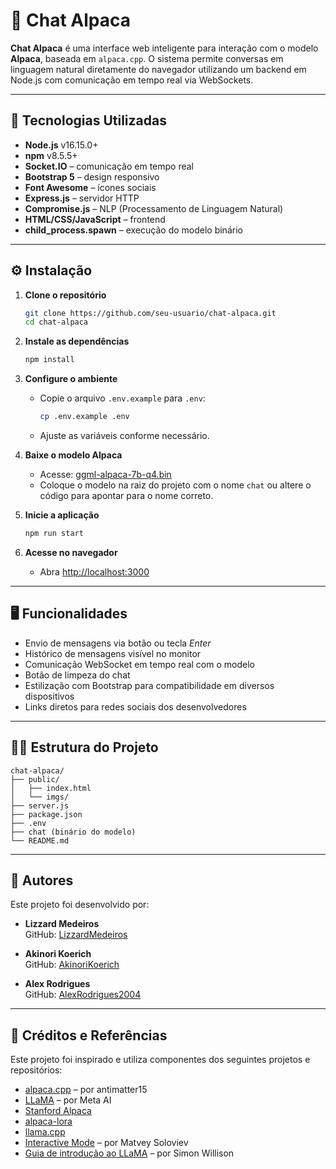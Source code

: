 # 🦙 Chat Alpaca

**Chat Alpaca** é uma interface web inteligente para interação com o modelo **Alpaca**, baseada em `alpaca.cpp`. O sistema permite conversas em linguagem natural diretamente do navegador utilizando um backend em Node.js com comunicação em tempo real via WebSockets.

---

## 🧩 Tecnologias Utilizadas

- **Node.js** v16.15.0+
- **npm** v8.5.5+
- **Socket.IO** – comunicação em tempo real
- **Bootstrap 5** – design responsivo
- **Font Awesome** – ícones sociais
- **Express.js** – servidor HTTP
- **Compromise.js** – NLP (Processamento de Linguagem Natural)
- **HTML/CSS/JavaScript** – frontend
- **child_process.spawn** – execução do modelo binário

---

## ⚙️ Instalação

1. **Clone o repositório**
   ```bash
   git clone https://github.com/seu-usuario/chat-alpaca.git
   cd chat-alpaca
   ```

2. **Instale as dependências**
   ```bash
   npm install
   ```

3. **Configure o ambiente**
   - Copie o arquivo `.env.example` para `.env`:
     ```bash
     cp .env.example .env
     ```
   - Ajuste as variáveis conforme necessário.

4. **Baixe o modelo Alpaca**
   - Acesse: [ggml-alpaca-7b-q4.bin](https://huggingface.co/Sosaka/Alpaca-native-4bit-ggml/blob/main/ggml-alpaca-7b-q4.bin)
   - Coloque o modelo na raiz do projeto com o nome `chat` ou altere o código para apontar para o nome correto.

5. **Inicie a aplicação**
   ```bash
   npm run start
   ```

6. **Acesse no navegador**
   - Abra [http://localhost:3000](http://localhost:3000)

---

## 🖥️ Funcionalidades

- Envio de mensagens via botão ou tecla *Enter*
- Histórico de mensagens visível no monitor
- Comunicação WebSocket em tempo real com o modelo
- Botão de limpeza do chat
- Estilização com Bootstrap para compatibilidade em diversos dispositivos
- Links diretos para redes sociais dos desenvolvedores

---

## 👨‍💻 Estrutura do Projeto

```
chat-alpaca/
├── public/
│   ├── index.html
│   └── imgs/
├── server.js
├── package.json
├── .env
├── chat (binário do modelo)
└── README.md
```

---

## 🙌 Autores

Este projeto foi desenvolvido por:

- **Lizzard Medeiros**  
  GitHub: [LizzardMedeiros](https://github.com/LizzardMedeiros)

- **Akinori Koerich**  
  GitHub: [AkinoriKoerich](https://github.com/AkinoriKoerich)

- **Alex Rodrigues**  
  GitHub: [AlexRodrigues2004](https://github.com/AlexRodrigues2004)

---

## 📝 Créditos e Referências

Este projeto foi inspirado e utiliza componentes dos seguintes projetos e repositórios:

- [alpaca.cpp](https://github.com/antimatter15/alpaca.cpp) – por antimatter15
- [LLaMA](https://github.com/facebookresearch/llama) – por Meta AI
- [Stanford Alpaca](https://crfm.stanford.edu/2023/03/13/alpaca.html)
- [alpaca-lora](https://github.com/tloen/alpaca-lora)
- [llama.cpp](https://github.com/ggerganov/llama.cpp)
- [Interactive Mode](https://github.com/ggerganov/llama.cpp/pull/61) – por Matvey Soloviev
- [Guia de introdução ao LLaMA](https://til.simonwillison.net/llms/llama-7b-m2) – por Simon Willison